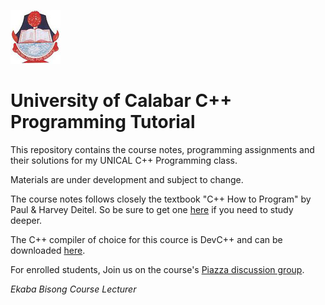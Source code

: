 ![University of Calabar](unical.jpg "University of Calabar")  
# University of Calabar C++ Programming Tutorial
This repository contains the course notes, programming assignments and their solutions for my UNICAL C++ Programming class.  
  
Materials are under development and subject to change.  
  
The course notes follows closely the textbook "C++ How to Program" by Paul & Harvey Deitel. So be sure to get one [here](http://www.amazon.com/Program-Objects-Version-Edition-Deitel/dp/0133378713) if you need to study deeper.
  
The C++ compiler of choice for this cource is DevC++ and can be downloaded [here](http://sourceforge.net/projects/orwelldevcpp/).

For enrolled students, Join us on the course's [Piazza discussion group](https://piazza.com/unical.edu.ng/spring2015/csc181/home).
  
_Ekaba Bisong_
_Course Lecturer_